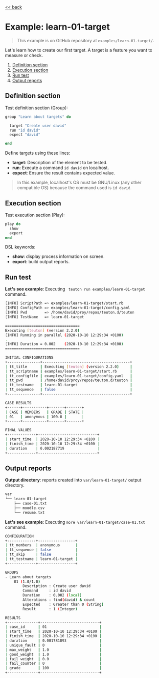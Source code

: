 [<< back](README.md)

# Example: learn-01-target

> This example is on GitHub repository at `examples/learn-01-target/`.

Let's learn how to create our first target.
A target is a feature you want to measure or check.

1. [Definition section](#definition-section)
2. [Execution section](#execution-section)
3. [Run test](#run-test)
4. [Output reports](#output-reports)

## Definition section

Test definition section (Group):
```ruby
group "Learn about targets" do

  target "Create user david"
  run "id david"
  expect "david"

end
```

Define targets using these lines:
* **target**: Description of the element to be tested.
* **run**: Execute a command `id david` on localhost.
* **expect**: Ensure the result contains expected value.

> In this example, localhost's OS must be GNU/Linux (any other compatible OS) because the command used is `id david`.

## Execution section

Test execution section (Play):

```ruby
play do
  show
  export
end
```

DSL keywords:
* **show**: display process information on screen.
* **export**: build output reports.

## Run test

**Let's see example**: Executing ` teuton run examples/learn-01-target` command.

```bash
[INFO] ScriptPath => examples/learn-01-target/start.rb
[INFO] ConfigPath => examples/learn-01-target/config.yaml
[INFO] Pwd        => /home/david/proy/repos/teuton.d/teuton
[INFO] TestName   => learn-01-target

==================================
Executing [teuton] (version 2.2.0)
[INFO] Running in parallel (2020-10-10 12:29:34 +0100)
.
[INFO] Duration = 0.002    (2020-10-10 12:29:34 +0100)
==================================

INITIAL CONFIGURATIONS
+---------------+----------------------------------------+
| tt_title      | Executing [teuton] (version 2.2.0)     |
| tt_scriptname | examples/learn-01-target/start.rb      |
| tt_configfile | examples/learn-01-target/config.yaml   |
| tt_pwd        | /home/david/proy/repos/teuton.d/teuton |
| tt_testname   | learn-01-target                        |
| tt_sequence   | false                                  |
+---------------+----------------------------------------+

CASE RESULTS
+------+-----------+-------+-------+
| CASE | MEMBERS   | GRADE | STATE |
| 01   | anonymous | 100.0 |       |
+------+-----------+-------+-------+

FINAL VALUES
+-------------+---------------------------+
| start_time  | 2020-10-10 12:29:34 +0100 |
| finish_time | 2020-10-10 12:29:34 +0100 |
| duration    | 0.002187719               |
+-------------+---------------------------+
```

## Output reports

**Output directory**: reports created into `var/learn-01-target/` output directory.

```bash
var
└── learn-01-target
    ├── case-01.txt
    ├── moodle.csv
    └── resume.txt
```

**Let's see example**: Executing `more var/learn-01-target/case-01.txt` command.

```bash
CONFIGURATION
+-------------+-----------------+
| tt_members  | anonymous       |
| tt_sequence | false           |
| tt_skip     | false           |
| tt_testname | learn-01-target |
+-------------+-----------------+

GROUPS
- Learn about targets
    01 (1.0/1.0)
        Description : Create user david
        Command     : id david
        Duration    : 0.002 (local)
        Alterations : find(david) & count
        Expected    : Greater than 0 (String)
        Result      : 1 (Integer)

RESULTS
+--------------+---------------------------+
| case_id      | 01                        |
| start_time   | 2020-10-10 12:29:34 +0100 |
| finish_time  | 2020-10-10 12:29:34 +0100 |
| duration     | 0.001781893               |
| unique_fault | 0                         |
| max_weight   | 1.0                       |
| good_weight  | 1.0                       |
| fail_weight  | 0.0                       |
| fail_counter | 0                         |
| grade        | 100                       |
+--------------+---------------------------+
```
